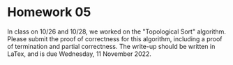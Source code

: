 # Homework 05

In class on 10/26 and 10/28, we worked on the "Topological Sort" algorithm.
Please submit the proof of correctness for this algorithm, including a proof of
termination and partial correctness.  The write-up should be written in LaTex,
and is due Wednesday, 11 November 2022.
